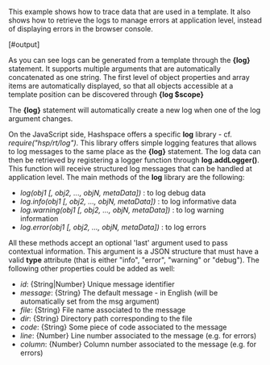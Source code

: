This example shows how to trace data that are used in a template. It also shows how to retrieve the logs to manage errors at application level, instead of displaying errors in the browser console.

[#output]

As you can see logs can be generated from a template through the **{log}** statement. It supports multiple arguments that are automatically concatenated as one string. The first level of object properties and array items are automatically displayed, so that all objects accessible at a template position can be discovered through **{log $scope}**

The **{log}** statement will automatically create a new log when one of the log argument changes.

On the JavaScript side, Hashspace offers a specific **log** library - cf. *require("hsp/rt/log")*. This library offers simple logging features that allows to log messages to the same place as the **{log}** statement. The log data can then be retrieved by registering a logger function through **log.addLogger()**. This function will receive structured log messages that can be handled at application level. The main methods of the **log** library are the following:

 - *log(obj1 [, obj2, ..., objN, metaData])* : to log debug data
 - *log.info(obj1 [, obj2, ..., objN, metaData])* : to log informative data
 - *log.warning(obj1 [, obj2, ..., objN, metaData])* : to log warning information
 - *log.error(obj1 [, obj2, ..., objN, metaData])* : to log errors

All these methods accept an optional 'last' argument used to pass contextual information. This argument is a JSON structure that must have a valid **type** attribute (that is either "info", "error", "warning" or "debug"). The following other properties could be added as well:

 - *id*: {String|Number} Unique message identifier
 - *message*: {String} The default message - in English (will be automatically set from the msg argument)
 - *file*: {String} File name associated to the message 
 - *dir*: {String} Directory path corresponding to the file
 - *code*: {String} Some piece of code associated to the message
 - *line*: {Number} Line number associated to the message (e.g. for errors)
 - *column*: {Number} Column number associated to the message (e.g. for errors) 